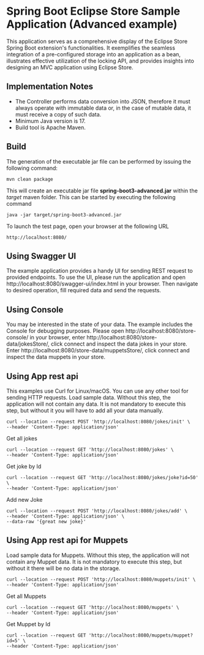 # Spring Boot Eclipse Store Sample Application (Advanced example)

This application serves as a comprehensive display of the Eclipse Store Spring Boot extension's functionalities. 
It exemplifies the seamless integration of a pre-configured storage into an application as a bean, illustrates 
effective utilization of the locking API, and provides insights into designing an MVC application using Eclipse Store.

## Implementation Notes
* The Controller performs data conversion into JSON, therefore it must always operate with immutable data or, in the case of mutable data, it must receive a copy of such data.
* Minimum Java version is 17.
* Build tool is Apache Maven.

## Build

The generation of the executable jar file can be performed by issuing the following command:

```shell
mvn clean package
```

This will create an executable jar file **spring-boot3-advanced.jar** within the _target_ maven folder. 
This can be started by executing the following command

```shell
java -jar target/spring-boot3-advanced.jar
```

To launch the test page, open your browser at the following URL
```shell
http://localhost:8080/  
```

## Using Swagger UI

The example application provides a handy UI for sending REST request to provided endpoints. To use the UI, please run  the application
and open http://localhost:8080/swagger-ui/index.html in your browser. Then navigate to desired operation, fill required data and 
send the requests.

## Using Console

You may be interested in the state of your data. The example includes the Console for debugging purposes. 
Please open http://localhost:8080/store-console/
in your browser, enter http://localhost:8080/store-data/jokesStore/, click connect and inspect the data jokes in your store.
Enter http://localhost:8080/store-data/muppetsStore/, click connect and inspect the data muppets in your store.


## Using App rest api
This examples use Curl for Linux/macOS. You can use any other tool for sending HTTP requests.
Load sample data. Without this step, the application will not contain any data. It is not mandatory to execute this step, but without it you will have to add all your data manually.
```shell
curl --location --request POST 'http://localhost:8080/jokes/init' \
--header 'Content-Type: application/json'
```

Get all jokes
```shell
curl --location --request GET 'http://localhost:8080/jokes' \
--header 'Content-Type: application/json'
```

Get joke by Id
```shell
curl --location --request GET 'http://localhost:8080/jokes/joke?id=50' \
--header 'Content-Type: application/json' 
```

Add new Joke
```shell
curl --location --request POST 'http://localhost:8080/jokes/add' \
--header 'Content-Type: application/json' \
--data-raw '{great new joke}'
```

## Using App rest api for Muppets

Load sample data for Muppets. Without this step, the application will not contain any Muppet data. It is not mandatory to execute this step, but without it there will be no data in the storage.
```shell
curl --location --request POST 'http://localhost:8080/muppets/init' \
--header 'Content-Type: application/json'
```

Get all Muppets
```shell
curl --location --request GET 'http://localhost:8080/muppets' \
--header 'Content-Type: application/json'
```

Get Muppet by Id
```shell
curl --location --request GET 'http://localhost:8080/muppets/muppet?id=5' \
--header 'Content-Type: application/json' 
```
